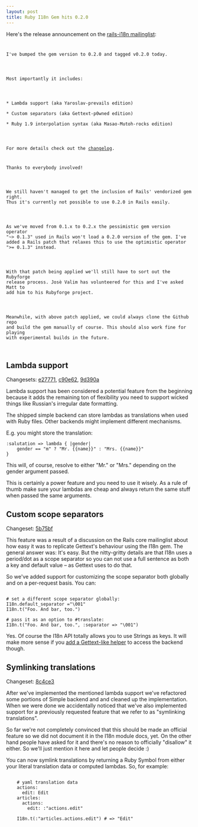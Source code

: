 ```yaml
--- 
layout: post
title: Ruby I18n Gem hits 0.2.0
---
```

<p>Here's the release announcement on the <a href="groups.google.com/group/rails-i18n">rails-i18n mailinglist</a>:</p>

<code>
<p>I've bumped the gem version to 0.2.0 and tagged v0.2.0 today.</p>

<p>Most importantly it includes:</p>

<p>* Lambda support (aka Yaroslav-prevails edition)<br>
* Custom separators (aka Gettext-p0wned edition)<br>
* Ruby 1.9 interpolation syntax (aka Masao-Mutoh-rocks edition)</p>

<p>For more details check out the <a href="http://github.com/svenfuchs/i18n/blob/66e0eb7e1c8fb33fdbf83dbb97609d80be45cb88/CHANGELOG.textile">changelog</a>.
</p>
<p>Thanks to everybody involved!</p>

<p>We still haven't managed to get the inclusion of Rails' vendorized gem right. 
Thus it's currently not possible to use 0.2.0 in Rails easily.</p>

<p>As we've moved from 0.1.x to 0.2.x the pessimistic gem version operator 
"~> 0.1.3" used in Rails won't load a 0.2.0 version of the gem. I've 
added a Rails patch that relaxes this to use the optimistic operator 
">= 0.1.3" instead.</p>

<p>With that patch being applied we'll still have to sort out the Rubyforge 
release process. Josè Valim has volunteered for this and I've asked Matt to
add him to his Rubyforge project.</p>

<p>Meanwhile, with above patch applied, we could always clone the Github repo 
and build the gem manually of course. This should also work fine for playing 
with experimental builds in the future.</p>
</code>

<h2>Lambda support</h2>

<p>Changesets: <a href="http://github.com/svenfuchs/i18n/commit/e277711b3c844fe7589b8d3f9af0f7d1b969a273">e27771</a>,
<a href="http://github.com/svenfuchs/i18n/commit/c90e62d8f7d3d5b78f34cfe328d871b58884f115">c90e62</a>,
<a href="http://github.com/svenfuchs/i18n/commit/9d390afcf33f3f469bb95e6888147152f6cc7442">9d390a</a></p>

<p>Lambda support has been considered a potential feature from the beginning because it adds the remaining ton of flexibility you need to support wicked things like Russian's irregular date formatting.</p>

<p>The shipped simple backend can store lambdas as translations when used with Ruby files. Other backends might implement different mechanisms.</p>

<p>E.g. you might store the translation:</p>


<pre><code>:salutation => lambda { |gender| 
    gender == "m" ? "Mr. {{name}}" : "Mrs. {{name}}" 
}</code></pre>

<p>This will, of course, resolve to either "Mr." or "Mrs." depending on the gender argument passed.</p>

<p>This is certainly a power feature and you need to use it wisely. As a rule of thumb make sure your lambdas are cheap and always return the same stuff when passed the same arguments.</p>


<h2>Custom scope separators</h2>

<p>Changeset: <a href="http://github.com/svenfuchs/i18n/commit/5b75bfbc348061adc11e3790187a187275bfd471">5b75bf</a></p>

<p>This feature was a result of a discussion on the Rails core mailinglist about how easy it was to replicate Gettext's behaviour using the I18n gem. The general answer was: It's easy. But the nitty-gritty details are that I18n uses a period/dot as a scope separator so you can not use a full sentence as both a key and default value &#8211; as Gettext uses to do that.</p>

<p>So we've added support for customizing the scope separator both globally and on a per-request basis. You can:</p>

<pre><code>
# set a different scope separator globally:
I18n.default_separator ="\001" 
I18n.t("Foo. And bar, too.")

# pass it as an option to #translate: 
I18n.t("Foo. And bar, too.", :separator => "\001")
</code></pre>

<p>Yes. Of course the I18n API totally allows you to use Strings as keys. It will make more sense if you <a href="http://github.com/svenfuchs/i18n/blob/fb7fcfff5e94510dbc1cb0b9b12a374c6828fb6f/lib/i18n/gettext.rb#L2">add a Gettext-like helper</a> to access the backend though.</p>

<h2>Symlinking translations</h2>

<p>Changeset: <a href="http://github.com/svenfuchs/i18n/commit/8c4ce3d923ce5fa73e973fe28217e18165549aba">8c4ce3</a></p>

<p>After we've implemented the mentioned lambda support we've refactored some portions of Simple backend and and cleaned up the implementation. When we were done we accidentally noticed that we've also implemented support for a previously requested feature that we refer to as "symlinking translations".</p>

<p>So far we're not completely convinced that this should be made an official feature so we did not document it in the I18n module docs, yet. On the other hand people have asked for it and there's no reason to officially "disallow" it either. So we'll just mention it here and let people decide :)</p>

<p>You can now symlink translations by returning a Ruby Symbol from either your literal translation data or computed lambdas. So, for example:</p>

<pre><code>
	# yaml translation data
	actions:
	  edit: Edit
	articles:
	  actions:
	    edit: :"actions.edit"

	I18n.t(:"articles.actions.edit") # => "Edit"
</code></pre>
